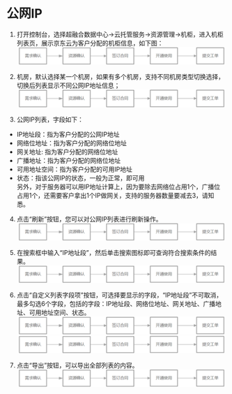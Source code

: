 # 公网IP
1. 打开控制台，选择超融合数据中心->云托管服务->资源管理->机柜，进入机柜列表页，展示京东云为客户分配的机柜信息，如下图：
![公网IP列表查看连接](https://github.com/jdcloudcom/cn/blob/cn-Cloud-Cabinet-Service/image/Hyper-Converged-IDC/Cloud-Cabinet-Service/CCS001.png)

2. 机房，默认选择某一个机房，如果有多个机房，支持不同机房类型切换选择，切换后列表显示不同公网IP地址信息；
![地域区查看连接](https://github.com/jdcloudcom/cn/blob/cn-Cloud-Cabinet-Service/image/Hyper-Converged-IDC/Cloud-Cabinet-Service/CCS001.png)

3. 公网IP列表，字段如下：
  - IP地址段：指为客户分配的公网IP地址
  - 网络位地址：指为客户分配的网络位地址
  - 网关地址: 指为客户分配的网络位地址
  - 广播地址：指为客户分配的网络位地址
  - 可用地址空间：指为客户分配的可用IP地址
  - 状态：指该公网IP的状态，一般为正常，即可用<br />
  另外，对于服务器可以用IP地址计算上，因为要除去网络位占用1个，广播位占用1个，还需要客户拿出1个IP做网关，支持的服务器数量要减去3，请知悉。

4. 点击“刷新”按钮，您可以对公网IP列表进行刷新操作。
![刷新按钮查看连接](https://github.com/jdcloudcom/cn/blob/cn-Cloud-Cabinet-Service/image/Hyper-Converged-IDC/Cloud-Cabinet-Service/CCS001.png)

5. 在搜索框中输入“IP地址段”，然后单击搜索图标即可查询符合搜索条件的结果。
![公网IP列表搜索框查看连接](https://github.com/jdcloudcom/cn/blob/cn-Cloud-Cabinet-Service/image/Hyper-Converged-IDC/Cloud-Cabinet-Service/CCS001.png)
6. 点击“自定义列表字段项”按钮，可选择要显示的字段，“IP地址段”不可取消，最多勾选6个字段，包括的字段：IP地址段、网络位地址、网关地址、广播地址、可用地址空间、状态。
![自定义按钮查看连接](https://github.com/jdcloudcom/cn/blob/cn-Cloud-Cabinet-Service/image/Hyper-Converged-IDC/Cloud-Cabinet-Service/CCS001.png)
![自定义弹框查看连接](https://github.com/jdcloudcom/cn/blob/cn-Cloud-Cabinet-Service/image/Hyper-Converged-IDC/Cloud-Cabinet-Service/CCS001.png)

7. 点击“导出”按钮，可以导出全部列表的内容。![导出查看连接](https://github.com/jdcloudcom/cn/blob/cn-Cloud-Cabinet-Service/image/Hyper-Converged-IDC/Cloud-Cabinet-Service/CCS001.png)

